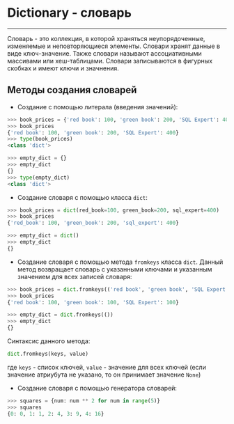 # Dictionary - словарь

***

Словарь - это коллекция, в которой храняться неупорядоченные, изменяемые и неповторяющиеся элементы. Словари хранят данные в виде ключ-значение. Также словари называют ассоциативными массивами или хеш-таблицами.
Словари записываются в фигурных скобках и имеют ключи и значнения.

## Методы создания словарей

- Создание с помощью литерала (введения значений):

```python
>>> book_prices = {'red book': 100, 'green book': 200, 'SQL Expert': 400}
>>> book_prices
{'red book': 100, 'green book': 200, 'SQL Expert': 400}
>>> type(book_prices)
<class 'dict'>

>>> empty_dict = {}
>>> empty_dict
{}
>>> type(empty_dict)
<class 'dict'>
```

- Создание словаря с помощью класса `dict`:

```python
>>> book_prices = dict(red_book=100, green_book=200, sql_expert=400)
>>> book_prices
{'red_book': 100, 'green_book': 200, 'sql_expert': 400}

>>> empty_dict = dict()
>>> empty_dict
{}
```

- Создание словаря с помощью метода `fromkeys` класса `dict`. Данный метод возвращает словарь с указанными ключами и указанным значением для всех записей словаря:

```python
>>> book_prices = dict.fromkeys(('red book', 'green book', 'SQL Expert'), 100)
>>> book_prices
{'red book': 100, 'green book': 100, 'SQL Expert': 100}

>>> empty_dict = dict.fromkeys(())
>>> empty_dict
{}
```

Синтаксис данного метода:

```python
dict.fromkeys(keys, value)
```

где  `keys` - список ключей, `value` - значение для всех ключей (если значение атриубута не указано, то он принимает значение `None`)

- Создание словаря с помощью генератора словарей:

```python
>>> squares = {num: num ** 2 for num in range(5)}
>>> squares
{0: 0, 1: 1, 2: 4, 3: 9, 4: 16}
```



```python

```

```python

```

```python

```

```python

```

```python

```

```python

```
